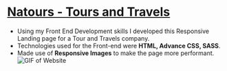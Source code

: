 # [Natours - Tours and Travels](https://hades-01.github.io/Natours/)
- Using my Front End Development skills I developed this Responsive Landing page for a Tour and Travels company.
- Technologies used for the Front-end were **HTML, Advance CSS, SASS**.
- Made use of **Responsive Images** to make the page more performant.
![GIF of Website](img/readme/Natours.gif)